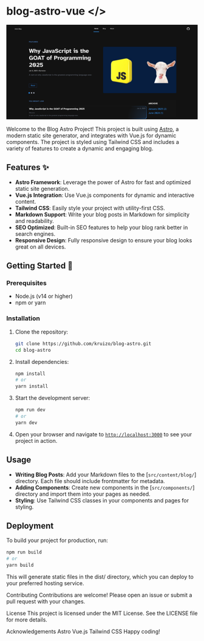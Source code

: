 # blog-astro-vue </>

![blog](https://github.com/kruizo/blog-astro/blob/master/public/Image.png)

Welcome to the Blog Astro Project! This project is built using [Astro](https://astro.build/), a modern static site generator, and integrates with Vue.js for dynamic components. The project is styled using Tailwind CSS and includes a variety of features to create a dynamic and engaging blog.

## Features ✨

- **Astro Framework**: Leverage the power of Astro for fast and optimized static site generation.
- **Vue.js Integration**: Use Vue.js components for dynamic and interactive content.
- **Tailwind CSS**: Easily style your project with utility-first CSS.
- **Markdown Support**: Write your blog posts in Markdown for simplicity and readability.
- **SEO Optimized**: Built-in SEO features to help your blog rank better in search engines.
- **Responsive Design**: Fully responsive design to ensure your blog looks great on all devices.

## Getting Started 🚀

### Prerequisites

- Node.js (v14 or higher)
- npm or yarn

### Installation

1. Clone the repository:

   ```sh
   git clone https://github.com/kruizo/blog-astro.git
   cd blog-astro
   ```

2. Install dependencies:

   ```sh
   npm install
   # or
   yarn install
   ```

3. Start the development server:

   ```sh
   npm run dev
   # or
   yarn dev
   ```

4. Open your browser and navigate to [`http://localhost:3000`](http://localhost:3000) to see your project in action.

## Usage

- **Writing Blog Posts**: Add your Markdown files to the [`src/content/blog/`] directory. Each file should include frontmatter for metadata.
- **Adding Components**: Create new components in the [`src/components/`] directory and import them into your pages as needed.
- **Styling**: Use Tailwind CSS classes in your components and pages for styling.

## Deployment

To build your project for production, run:

```sh
npm run build
# or
yarn build
```

This will generate static files in the dist/ directory, which you can deploy to your preferred hosting service.

Contributing
Contributions are welcome! Please open an issue or submit a pull request with your changes.

License
This project is licensed under the MIT License. See the LICENSE file for more details.

Acknowledgements
Astro
Vue.js
Tailwind CSS
Happy coding!
